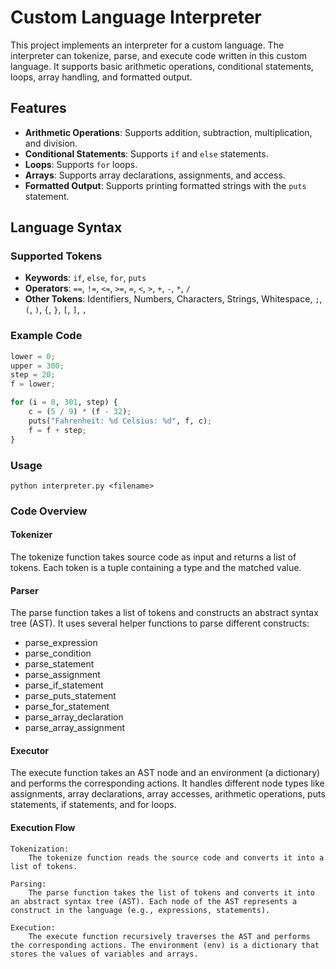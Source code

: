 # Custom Language Interpreter

This project implements an interpreter for a custom language. The interpreter can tokenize, parse, and execute code written in this custom language. It supports basic arithmetic operations, conditional statements, loops, array handling, and formatted output.

## Features

- **Arithmetic Operations**: Supports addition, subtraction, multiplication, and division.
- **Conditional Statements**: Supports `if` and `else` statements.
- **Loops**: Supports `for` loops.
- **Arrays**: Supports array declarations, assignments, and access.
- **Formatted Output**: Supports printing formatted strings with the `puts` statement.

## Language Syntax

### Supported Tokens

- **Keywords**: `if`, `else`, `for`, `puts`
- **Operators**: `==`, `!=`, `<=`, `>=`, `=`, `<`, `>`, `+`, `-`, `*`, `/`
- **Other Tokens**: Identifiers, Numbers, Characters, Strings, Whitespace, `;`, `(`, `)`, `{`, `}`, `[`, `]`, `,`

### Example Code

```python
lower = 0;
upper = 300;
step = 20;
f = lower;

for (i = 0, 301, step) {
    c = (5 / 9) * (f - 32);
    puts("Fahrenheit: %d Celsius: %d", f, c);
    f = f + step;
}
```

### Usage
```python interpreter.py <filename>```

### Code Overview
#### Tokenizer

The tokenize function takes source code as input and returns a list of tokens. Each token is a tuple containing a type and the matched value.

#### Parser
The parse function takes a list of tokens and constructs an abstract syntax tree (AST). It uses several helper functions to parse different constructs:

* parse_expression
* parse_condition
* parse_statement
* parse_assignment
* parse_if_statement
* parse_puts_statement
* parse_for_statement
* parse_array_declaration
* parse_array_assignment

#### Executor
The execute function takes an AST node and an environment (a dictionary) and performs the corresponding actions. It handles different node types like assignments, array declarations, array accesses, arithmetic operations, puts statements, if statements, and for loops.

#### Execution Flow
```text
Tokenization:
    The tokenize function reads the source code and converts it into a list of tokens.

Parsing:
    The parse function takes the list of tokens and converts it into an abstract syntax tree (AST). Each node of the AST represents a construct in the language (e.g., expressions, statements).

Execution:
    The execute function recursively traverses the AST and performs the corresponding actions. The environment (env) is a dictionary that stores the values of variables and arrays.
```
